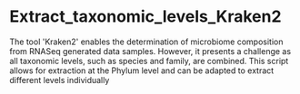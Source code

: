 # Extract_taxonomic_levels_Kraken2
The tool 'Kraken2' enables the determination of microbiome composition from RNASeq generated data samples. However, it presents a challenge as all taxonomic levels, such as species and family, are combined. This script allows for extraction at the Phylum level and can be adapted to extract different levels individually
